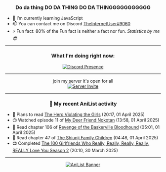 <div align="center">

### Do da thing DO DA THING DO DA THINGGGGGGGGGGG
</div>

- 🌱 I’m currently learning JavaScript
- 📫 You can contact me on Discord [TheInternetUser#9060](https://discord.com/users/534117072796385300)
- ⚡ Fun fact: 80% of the Fun fact is neither a fact nor fun. _Statistics by me 😎_
<hr>

<div align="center">

### What I'm doing right now:
[![Discord Presence](https://lanyard.cnrad.dev/api/534117072796385300)](https://discord.com/users/534117072796385300)
<hr>

join my server it's open for all <br>
[![Server Invite](https://invidget.switchblade.xyz/bfYgVHxrSs)](https://discord.gg/bfYgVHxrSs)

<hr>
  
### 🌸 My recent AniList activity

</div>

<!-- ANILIST_ACTIVITY:start -->

-   📖 Plans to read [The Hero Violating the Girls](https://anilist.co/manga/172285) (20:17, 01 April 2025)
-   📺 Watched episode 11 of [My Deer Friend Nokotan](https://anilist.co/anime/175977) (13:58, 01 April 2025)
-   📖 Read chapter 106 of [Revenge of the Baskerville Bloodhound](https://anilist.co/manga/163824) (05:01, 01 April 2025)
-   📖 Read chapter 47 of [The Shiunji Family Children](https://anilist.co/manga/144374) (04:48, 01 April 2025)
-   📺 Completed [The 100 Girlfriends Who Really, Really, Really, Really, REALLY Love You Season 2](https://anilist.co/anime/172258) (20:10, 30 March 2025)

<!-- ANILIST_ACTIVITY:end -->
<hr>

<div align="center">

[![AniList Banner](https://img.anili.st/User/929966)](https://anilist.co/user/TheInternetUser)

<!-- ![Profile views](https://gpvc.arturio.dev/TheInternetUse7) Since 2023-01-09 -->
<br>


</div>
